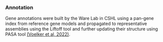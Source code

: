 ### Annotation
Gene annotations were built by the Ware Lab in CSHL using a pan-gene index from reference gene models and propagated to representative assemblies using the Liftoff tool and further updating their structure using PASA tool [(Voelker et al, 2022)](https://www.sorghumbase.org/paper/ten-new-high-quality-genome-assemblies-for-diverse-bioenergy-sorghum-genotypes).
